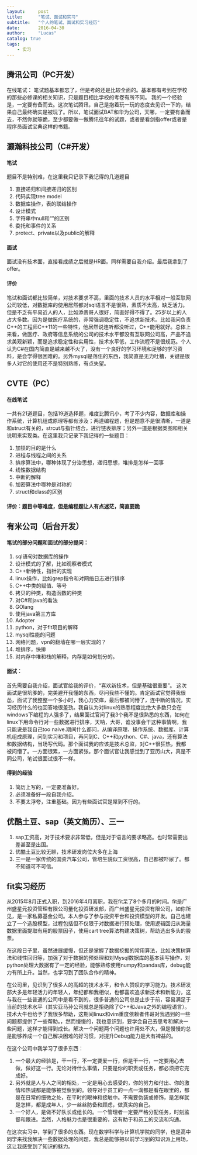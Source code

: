 ```yaml
---
layout:     post
title:      "笔试、面试和实习"
subtitle:   "个人的笔试、面试和实习经历"
date:       2016-04-30
author:     "Lucas"
catalog: true
tags:
    - 实习
---
```


## 腾讯公司（PC开发）
在线笔试： 笔试题基本都忘了，但是考的还是比较全面的。基本都有考到在学校的那些必修课的相关知识，只是题目相比学校的考卷有所不同。
我的一个经验是，一定要有备而去。这次笔试腾讯，自己是抱着玩一玩的态度去见识一下的，结果自己最终确实是被玩了。所以，笔试面试BAT和华为公司，天哪，一定要有备而去，不然你就等跪，至少都要做一做腾讯往年的试题，或者是看剑指offer或者是程序员面试宝典这样的书籍。

## 灏瀚科技公司（C#开发）

#### 笔试
题目不是特别难，在这里我只记录下我记得的几道题目

1. 直接递归和间接递归的区别
2. 代码实现tree model
3. 数据库操作，表的联结操作
4. 设计模式
5. 字符串中null和“”的区别
6. 委托和事件的关系
7. protect、private以及public的解释

#### 面试
面试没有技术面，直接看成绩之后就是HR面。同样需要自我介绍。最后我拿到了offer。

#### 评价
笔试和面试都比较简单，对技术要求不高，里面的技术人员的水平相对一般互联网公司较低，对数据库的使用居然都对sql语言不是很熟，素质不太高，缺乏活力。但是不乏有平易近人的人，比如添贵哥人很好，简直好得不得了。25岁以上的人占大多数。因为是做医疗系统的，非常强调稳定性，不追求新技术。比如我问负责C++的工程师C++11的一些特性，他居然说连听都没听过，C++能用就好。总体上来看，做医疗、政府等信息系统的公司的技术水平都没有互联网公司高，产品不追求美观新颖，而是追求稳定性和实用性，技术水平低，工作流程不是很规范。个人认为C#在国内简直是越来越不火了，没有一个良好的学习环境和足够的学习资料，是会学得很困难的。另外mysql是落伍的东西，我简直是无力吐槽，关键是很多人对它的使用还不是特别熟练，有点失望。

## CVTE（PC）

#### 在线笔试
一共有21道题目，包括19道选择题，难度比腾讯小，考了不少内容，数据库和操作系统，计算机组成原理等都有涉及；两道编程题，但是题意不是很清晰，一道是和struct有关的，strcut与指针结合，进行链表排序；另外一道是根据类图和相关说明来实现类。在这里我只记录下我记得的一些题目：

1. 加锁的目的是什么
2. 进程与线程之间的关系
3. 排序算法中，哪种体现了分治思想，递归思想，堆排是怎样一回事
4. 线性数据结构
5. 中断的解释
6. 加密算法中哪种是对称的
7. struct和class的区别

#### 评价：题目中等难度，但是编程题让人有点迷茫，简直要跪

## 有米公司（后台开发）

#### 笔试的部分问题和面试的部分提问：

1. sql语句对数据库的操作
2. 设计模式的了解，比如观察者模式
3. C++新特性，指针的实现
4. linux操作，比如grep指令和对网络日志进行排序
5. C++中类的赋值、等号
6. 拷贝的种类，构造函数的种类
7. 对C#和java的看法
8. GOlang
9. 使用java第三方库
10. Adopter
11. python，对于fit项目的解释
12. mysql性能的问题
13. 网络问题，vpn的翻墙在哪一层实现的？
14. 堆排序，快排
15. 对内存中堆和栈的解释，内存是如何划分的。

#### 面试：
首先需要自我介绍，面试官给我的评价，“喜欢新技术，但是基础很重要”。
这次面试是很坑爹的，完美避开我懂的东西，尽问我些不懂的。肯定面试官觉得我很怂，面试了我整整一个多小时，我心力交瘁，最后都被问懵了，连中断的情况，实习经历什么的也回答地很差劲。我自认为对linux的熟悉程度比绝大多数只会在windows下编程的人强多了，结果面试官问了我3个我不是很熟悉的东西，如何在linux下用命令行对一些数据进行排序，天呐，大哥，谁没事会干这种事情啊，我只能说是我自己too naive.期间什么都问，从编译原理、操作系统、数据库、计算机组成原理，问到实习和项目，再问到C、C++和python、C#、java，还有算法和数据结构，当场写代码。那个面试我的应该是技术总监，对C++很狂热，我都被问懵了。一方面很累，一方面紧张。那个面试官让我感觉到了亚历山大，真是不同公司，笔试很面试很不一样。

#### 得到的经验

1. 简历上写的，一定要准备好。
2. 必须准备好一段自我介绍。
3. 不要太浮夸，注重基础。因为有些面试官是屌到不行的。


## 优酷土豆、sap（英文简历）、三一

1. sap工资高，对于技术要求非常低，但是对于语言的要求略高。也时常需要出差甚至是出国。
2. 优酷土豆比较无聊，技术研发岗位大多在上海
3. 三一是一家传统的国资汽车公司，管培生貌似工资很高，自己都被吓尿了。都不知道可不可信。

## fit实习经历
从2015年8月正式入职，到2016年4月离职，我在fit呆了8个多月的时间。fit是广州盛星元投资管理有限公司量化投资研发部，而广州盛星元投资有限公司，如你所见，是一家私募基金公司。本人参与了参与投资平台和投资模型的开发。自己也建立了一个选股模型，过程包括但不仅限于对数据进行预处理，使用逻辑回归从海量数据里面提取有用的股票因子，使用cart tree算法构建决策树，帮助选出多头的股票。

在这段日子里，虽然进展缓慢，但还是掌握了数据挖掘的常用算法，比如决策树算法和线性回归等，加强了对于数据的预处理和对Mysql数据库的基本读写操作，对python处理大数据有了一定的经验，能够熟练使用numpy和pandas库，debug能力有所上升。当然，也学习到了团队合作的精神。

在公司里，见识到了很多人的高超的技术水平，和令人赞叹的学习能力。技术研发部大多是年轻活力的年轻人，年纪都和我相似，也都喜欢追求新技术和新能力，这与我在一些普通的公司中是看不到的，很多普通的公司总是止步于前，容易满足于当前的技术水平（其实亚马孙公司就总是拒绝除了C++和Java之外的编程语言）。技术大牛也给予了我很多帮助，这期间linux和vim重度依赖者伟哥对我遇到的一些问题都提供了一些帮助。，然而慢慢的，我也意识到，要学会自己去思考和解决一些问题，这样才能得到成长。解决一个问题两个问题也许用处不大，但是慢慢的总是能够养成一个自己解决困难的好习惯，对提升Debug能力是大有裨益的。

在这个公司中我学习了很多东西：

1. 一个最大的经验是，干一行，不一定要爱一行，但是干一行，一定要用心去做，做好这一行。无论对待什么事情，只要是你的职责或任务，都必须把它完成好。
2. 另外就是人与人之间的相处，一定是用心去感受的，你的努力和付出、你的激情和热诚都是能够被觉察到的。领导对于员工的一点一滴都是看在眼里的，都是在日常的细微之处，在平时的眼神和接触中。不需要伪装或修饰，是怎样就是怎样，都是成年人，少一丝丝防备和顾虑，做真实的自己。
3. 一个好人，是做不好队长或组长的。一个管理者一定要严格分配任务，时刻监督和跟进。当然，人格魅力也是很重要的，这有助于和员工的交流和沟通。

在这次实习中，学到了很多的东西。现在数学科学与计算机学院的同学，也是高中同学来找我解决一些数据处理的问题，我总是能够把以前学习到的知识派上用场，这让我感受到了知识的魅力。
